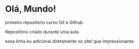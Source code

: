 # Olá, Mundo!
 primeiro repositório curso Git e Github

Repositório criado durante uma aula.

essa linha eu adicionei diretamente no site! que impressionante.
